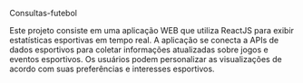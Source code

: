 Consultas-futebol

Este projeto consiste em uma aplicação WEB que utiliza ReactJS para exibir estatísticas esportivas em tempo real. A aplicação se conecta a APIs de dados esportivos para coletar informações atualizadas sobre jogos e eventos esportivos. Os usuários podem personalizar as visualizações de acordo com suas preferências e interesses esportivos. 
